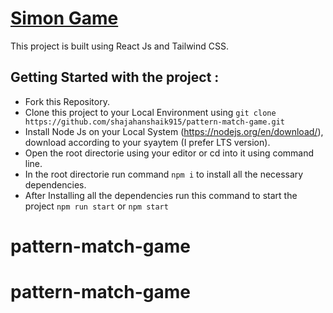 # [Simon Game](https://shajahanshaik915.github.io/pattern-match-game/)

This project is built using React Js and Tailwind CSS.

## Getting Started with the project :
* Fork this Repository.
* Clone this project to your Local Environment using `git clone https://github.com/shajahanshaik915/pattern-match-game.git`
* Install Node Js on your Local System (https://nodejs.org/en/download/), download according to your syaytem (I prefer LTS version).
* Open the root directorie using your editor or cd into it using command line.
* In the root directorie run command ` npm i ` to install all the necessary dependencies.
* After Installing all the dependencies run this command to start the project `npm run start` or `npm start`
# pattern-match-game
# pattern-match-game
